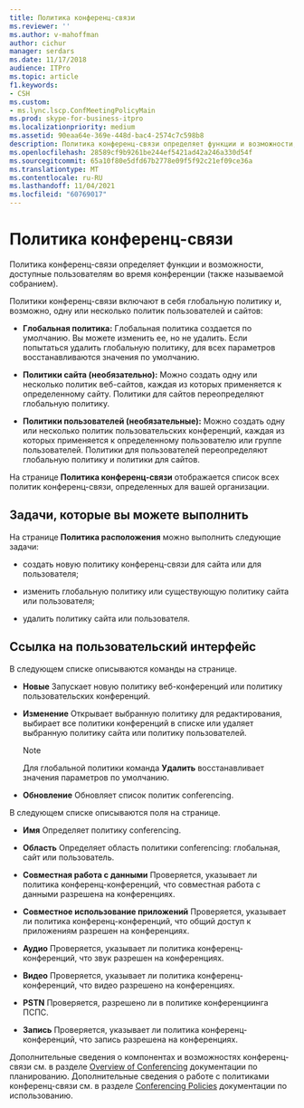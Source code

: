 ```yaml
---
title: Политика конференц-связи
ms.reviewer: ''
ms.author: v-mahoffman
author: cichur
manager: serdars
ms.date: 11/17/2018
audience: ITPro
ms.topic: article
f1.keywords:
- CSH
ms.custom:
- ms.lync.lscp.ConfMeetingPolicyMain
ms.prod: skype-for-business-itpro
ms.localizationpriority: medium
ms.assetid: 90eaa64e-369e-448d-bac4-2574c7c598b8
description: Политика конференц-связи определяет функции и возможности, доступные пользователям во время конференции (также называемой собранием).
ms.openlocfilehash: 28589cf9b9261be244ef5421ad42a246a330d54f
ms.sourcegitcommit: 65a10f80e5dfd67b2778e09f5f92c21ef09ce36a
ms.translationtype: MT
ms.contentlocale: ru-RU
ms.lasthandoff: 11/04/2021
ms.locfileid: "60769017"
---
```

# <a name="conferencing-policy"></a>Политика конференц-связи

Политика конференц-связи определяет функции и возможности, доступные пользователям во время конференции (также называемой собранием).

Политики конференц-связи включают в себя глобальную политику и, возможно, одну или несколько политик пользователей и сайтов:

- **Глобальная политика:** Глобальная политика создается по умолчанию. Вы можете изменить ее, но не удалить. Если попытаться удалить глобальную политику, для всех параметров восстанавливаются значения по умолчанию.

- **Политики сайта (необязательно):** Можно создать одну или несколько политик веб-сайтов, каждая из которых применяется к определенному сайту. Политики для сайтов переопределяют глобальную политику.

- **Политики пользователей (необязательные):** Можно создать одну или несколько политик пользовательских конференций, каждая из которых применяется к определенному пользователю или группе пользователей. Политики для пользователей переопределяют глобальную политику и политики для сайтов.

На странице **Политика конференц-связи** отображается список всех политик конференц-связи, определенных для вашей организации.

## <a name="tasks-you-can-perform"></a>Задачи, которые вы можете выполнить

На странице **Политика расположения** можно выполнить следующие задачи:

- создать новую политику конференц-связи для сайта или для пользователя;

- изменить глобальную политику или существующую политику сайта или пользователя;

- удалить политику сайта или пользователя.

## <a name="ui-reference"></a>Ссылка на пользовательский интерфейс

В следующем списке описываются команды на странице.

- **Новые** Запускает новую политику веб-конференций или политику пользовательских конференций.

- **Изменение** Открывает выбранную политику для редактирования, выбирает все политики конференций в списке или удаляет выбранную политику сайта или политику пользователей.

    > [!NOTE]
    > Для глобальной политики команда **Удалить** восстанавливает значения параметров по умолчанию.

- **Обновление** Обновляет список политик conferencing.

В следующем списке описываются поля на странице.

- **Имя** Определяет политику conferencing.

- **Область** Определяет область политики conferencing: глобальная, сайт или пользователь.

- **Совместная работа с данными** Проверяется, указывает ли политика конференц-конференций, что совместная работа с данными разрешена на конференциях.

- **Совместное использование приложений** Проверяется, указывает ли политика конференц-конференций, что общий доступ к приложениям разрешен на конференциях.

- **Аудио** Проверяется, указывает ли политика конференц-конференций, что звук разрешен на конференциях.

- **Видео** Проверяется, указывает ли политика конференц-конференций, что видео разрешено на конференциях.

- **PSTN** Проверяется, разрешено ли в политике конференциинга ПСПС.

- **Запись** Проверяется, указывает ли политика конференц-конференций, что запись разрешена на конференциях.

Дополнительные сведения о компонентах и возможностях конференц-связи см. в разделе [Overview of Conferencing](/previous-versions/office/lync-server-2013/lync-server-2013-overview-of-conferencing) документации по планированию. Дополнительные сведения о работе с политиками конференц-связи см. в разделе [Conferencing Policies](/previous-versions/office/lync-server-2013/lync-server-2013-conferencing-policies) документации по использованию.